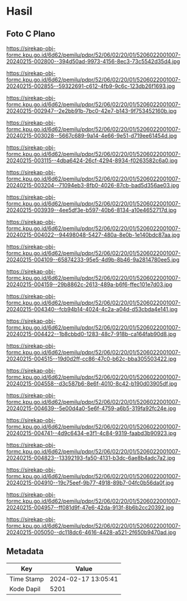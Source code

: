# Hasil

## Foto C Plano

https://sirekap-obj-formc.kpu.go.id/6d62/pemilu/pdpr/52/06/02/20/01/5206022001007-20240215-002800--394d50ad-9973-4156-8ec3-73c5542d35d4.jpg

https://sirekap-obj-formc.kpu.go.id/6d62/pemilu/pdpr/52/06/02/20/01/5206022001007-20240215-002855--59322691-c612-4fb9-9c6c-123db26f1693.jpg

https://sirekap-obj-formc.kpu.go.id/6d62/pemilu/pdpr/52/06/02/20/01/5206022001007-20240215-002947--2e2bb91b-7bc0-42e7-b143-9f753452160b.jpg

https://sirekap-obj-formc.kpu.go.id/6d62/pemilu/pdpr/52/06/02/20/01/5206022001007-20240215-003028--5667c689-9a14-4e66-9e51-d719ee61454d.jpg

https://sirekap-obj-formc.kpu.go.id/6d62/pemilu/pdpr/52/06/02/20/01/5206022001007-20240215-003115--4dba6424-26cf-4294-8934-f0263582c6a0.jpg

https://sirekap-obj-formc.kpu.go.id/6d62/pemilu/pdpr/52/06/02/20/01/5206022001007-20240215-003204--71094eb3-8fb0-4026-87cb-bad5d356ae03.jpg

https://sirekap-obj-formc.kpu.go.id/6d62/pemilu/pdpr/52/06/02/20/01/5206022001007-20240215-003939--4ee5df3e-b597-40b6-8134-a10e4652717d.jpg

https://sirekap-obj-formc.kpu.go.id/6d62/pemilu/pdpr/52/06/02/20/01/5206022001007-20240215-004022--94498048-5427-480a-8e0b-1e140bdc87aa.jpg

https://sirekap-obj-formc.kpu.go.id/6d62/pemilu/pdpr/52/06/02/20/01/5206022001007-20240215-004109--65874233-95e5-4d9b-8b46-9a2814780ee5.jpg

https://sirekap-obj-formc.kpu.go.id/6d62/pemilu/pdpr/52/06/02/20/01/5206022001007-20240215-004159--29b8862c-2613-489a-b6f6-ffec101e7d03.jpg

https://sirekap-obj-formc.kpu.go.id/6d62/pemilu/pdpr/52/06/02/20/01/5206022001007-20240215-004340--fcb94b14-4024-4c2a-a04d-d53cbda4e141.jpg

https://sirekap-obj-formc.kpu.go.id/6d62/pemilu/pdpr/52/06/02/20/01/5206022001007-20240215-004422--1b8cbbd0-1283-48c7-918b-ca164fab90d8.jpg

https://sirekap-obj-formc.kpu.go.id/6d62/pemilu/pdpr/52/06/02/20/01/5206022001007-20240215-004515--19d0d2ff-cc86-47c0-b62c-bba305503422.jpg

https://sirekap-obj-formc.kpu.go.id/6d62/pemilu/pdpr/52/06/02/20/01/5206022001007-20240215-004558--d3c587b6-8e6f-4010-8c42-b190d03905df.jpg

https://sirekap-obj-formc.kpu.go.id/6d62/pemilu/pdpr/52/06/02/20/01/5206022001007-20240215-004639--5e00d4a0-5e6f-4759-a6b5-319fa92fc24e.jpg

https://sirekap-obj-formc.kpu.go.id/6d62/pemilu/pdpr/52/06/02/20/01/5206022001007-20240215-004741--4d9c6434-e3f1-4c84-9319-faabd3b90923.jpg

https://sirekap-obj-formc.kpu.go.id/6d62/pemilu/pdpr/52/06/02/20/01/5206022001007-20240215-004823--13392193-fa50-4131-b3dc-6ae8b4adc7a2.jpg

https://sirekap-obj-formc.kpu.go.id/6d62/pemilu/pdpr/52/06/02/20/01/5206022001007-20240215-004910--19c75eef-9b77-4918-89b7-04fc0b56da0f.jpg

https://sirekap-obj-formc.kpu.go.id/6d62/pemilu/pdpr/52/06/02/20/01/5206022001007-20240215-004957--ff081d9f-47e6-42da-913f-8b6b2cc20392.jpg

https://sirekap-obj-formc.kpu.go.id/6d62/pemilu/pdpr/52/06/02/20/01/5206022001007-20240215-005050--dc118dc6-4616-4428-a521-2f650b9470ad.jpg


## Metadata

| Key        | Value               |
| ---------- | ------------------- |
| Time Stamp | 2024-02-17 13:05:41 |
| Kode Dapil | 5201                |




